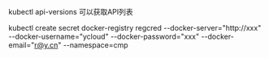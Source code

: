 kubectl api-versions
可以获取API列表


kubectl create secret docker-registry regcred --docker-server="http://xxx" --docker-username="ycloud" --docker-password="xxx" --docker-email="r@y.cn" --namespace=cmp